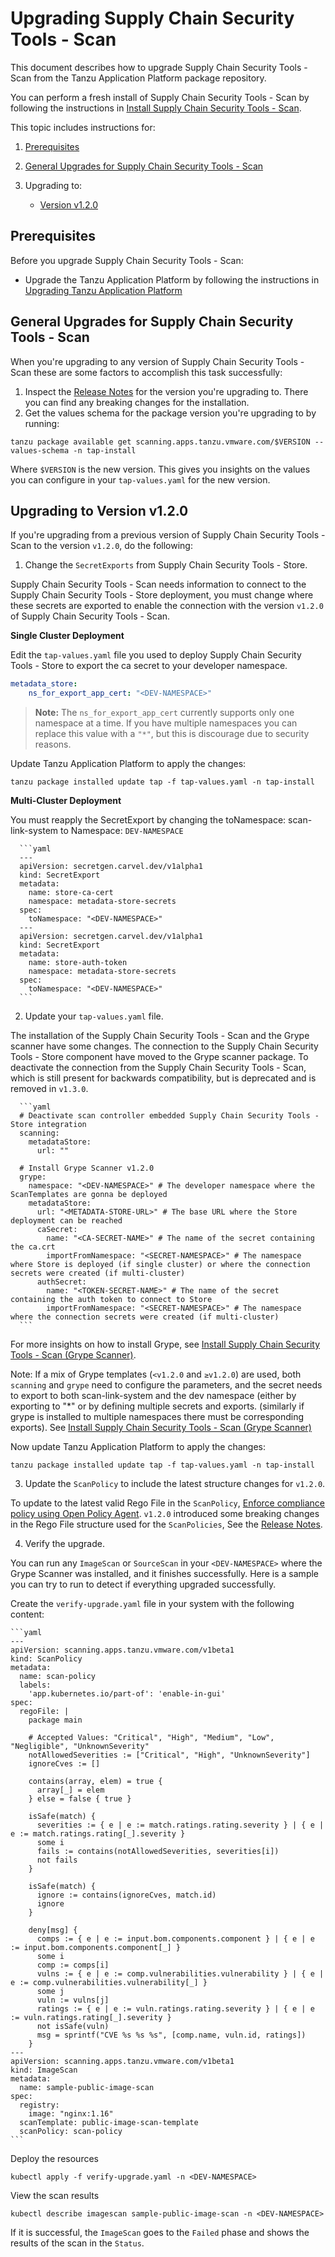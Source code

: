 # Upgrading Supply Chain Security Tools - Scan

This document describes how to upgrade Supply Chain Security Tools - Scan from the Tanzu Application Platform package repository.

You can perform a fresh install of Supply Chain Security Tools - Scan by following the instructions in [Install Supply Chain Security Tools - Scan](install-scst-scan.md).

This topic includes instructions for:

1. [Prerequisites](#prereqs)

2. [General Upgrades for Supply Chain Security Tools - Scan](#general-upgrades)

3. Upgrading to:
   - [Version v1.2.0](#upgrade-to-1-2-0)


## <a id="prereqs"></a> Prerequisites

Before you upgrade Supply Chain Security Tools - Scan:

* Upgrade the Tanzu Application Platform by following the instructions in [Upgrading Tanzu Application Platform](../upgrading.md)

## <a id="general-upgrades"></a> General Upgrades for Supply Chain Security Tools - Scan

When you're upgrading to any version of Supply Chain Security Tools - Scan these are some factors to accomplish this task successfully:

1. Inspect the [Release Notes](../release-notes.md) for the version you're upgrading to. There you can find any breaking changes for the installation.
1. Get the values schema for the package version you're upgrading to by running:

  ```console
  tanzu package available get scanning.apps.tanzu.vmware.com/$VERSION --values-schema -n tap-install
  ```

   Where `$VERSION` is the new version. This gives you insights on the values you can configure in
   your `tap-values.yaml` for the new version.

## <a id="upgrade-to-1-2-0"></a> Upgrading to Version v1.2.0

If you're upgrading from a previous version of Supply Chain Security Tools - Scan to the version `v1.2.0`, do the following:

1. Change the `SecretExports` from Supply Chain Security Tools - Store.

  Supply Chain Security Tools - Scan needs information to connect to the Supply Chain Security Tools - Store deployment, you must change where these secrets are exported to enable the connection with the version `v1.2.0` of Supply Chain Security Tools - Scan.

  **Single Cluster Deployment**

  Edit the `tap-values.yaml` file you used to deploy Supply Chain Security Tools - Store to export the ca secret to your developer namespace.

  ```yaml
  metadata_store:
      ns_for_export_app_cert: "<DEV-NAMESPACE>"
  ```

  >**Note:** The `ns_for_export_app_cert` currently supports only one namespace at a time. If you have multiple namespaces you can replace this value with a `"*"`, but this is discourage due to security reasons.

  Update Tanzu Application Platform to apply the changes:

  ```console
  tanzu package installed update tap -f tap-values.yaml -n tap-install
  ```

  **Multi-Cluster Deployment**

  You must reapply the SecretExport by changing the toNamespace: scan-link-system to Namespace: `DEV-NAMESPACE`

      ```yaml
      ---
      apiVersion: secretgen.carvel.dev/v1alpha1
      kind: SecretExport
      metadata:
        name: store-ca-cert
        namespace: metadata-store-secrets
      spec:
        toNamespace: "<DEV-NAMESPACE>"
      ---
      apiVersion: secretgen.carvel.dev/v1alpha1
      kind: SecretExport
      metadata:
        name: store-auth-token
        namespace: metadata-store-secrets
      spec:
        toNamespace: "<DEV-NAMESPACE>"
      ```

2. Update your `tap-values.yaml` file.

  The installation of the Supply Chain Security Tools - Scan and the Grype scanner have some changes. The connection to the Supply Chain Security Tools - Store component have moved to the Grype scanner package. To deactivate the connection from the Supply Chain Security Tools - Scan, which is still present for backwards compatibility, but is deprecated and is removed in `v1.3.0`.

      ```yaml
      # Deactivate scan controller embedded Supply Chain Security Tools - Store integration
      scanning:
        metadataStore:
          url: ""

      # Install Grype Scanner v1.2.0
      grype:
        namespace: "<DEV-NAMESPACE>" # The developer namespace where the ScanTemplates are gonna be deployed
        metadataStore:
          url: "<METADATA-STORE-URL>" # The base URL where the Store deployment can be reached
          caSecret:
            name: "<CA-SECRET-NAME>" # The name of the secret containing the ca.crt
            importFromNamespace: "<SECRET-NAMESPACE>" # The namespace where Store is deployed (if single cluster) or where the connection secrets were created (if multi-cluster)
          authSecret:
            name: "<TOKEN-SECRET-NAME>" # The name of the secret containing the auth token to connect to Store
            importFromNamespace: "<SECRET-NAMESPACE>" # The namespace where the connection secrets were created (if multi-cluster)
      ```

  For more insights on how to install Grype, see [Install Supply Chain Security Tools - Scan (Grype Scanner)](install-scst-scan.md#install-grype).

  Note: If a mix of Grype templates (`<v1.2.0` and `≥v1.2.0`) are used, both `scanning` and `grype` need to configure the parameters, and the secret needs to export to both scan-link-system and the dev namespace (either by exporting to "*" or by defining multiple secrets and exports. (similarly if grype is installed to multiple namespaces there must be corresponding exports). See [Install Supply Chain Security Tools - Scan (Grype Scanner)](install-scst-scan.md#install-grype)

  Now update Tanzu Application Platform to apply the changes:

  ```console
  tanzu package installed update tap -f tap-values.yaml -n tap-install
  ```

3. Update the `ScanPolicy` to include the latest structure changes for `v1.2.0`.

  To update to the latest valid Rego File in the `ScanPolicy`, [Enforce compliance policy using Open Policy Agent](policies.md). `v1.2.0` introduced some breaking changes in the Rego File structure used for the `ScanPolicies`, See the [Release Notes](../release-notes.md#scst-scan-changes).

4. Verify the upgrade.

  You can run any `ImageScan` or `SourceScan` in your `<DEV-NAMESPACE>` where the Grype Scanner was installed, and it finishes successfully. Here is a sample you can try to run to detect if everything upgraded successfully.

  Create the `verify-upgrade.yaml` file in your system with the following content:

    ```yaml
    ---
    apiVersion: scanning.apps.tanzu.vmware.com/v1beta1
    kind: ScanPolicy
    metadata:
      name: scan-policy
      labels:
        'app.kubernetes.io/part-of': 'enable-in-gui'
    spec:
      regoFile: |
        package main

        # Accepted Values: "Critical", "High", "Medium", "Low", "Negligible", "UnknownSeverity"
        notAllowedSeverities := ["Critical", "High", "UnknownSeverity"]
        ignoreCves := []

        contains(array, elem) = true {
          array[_] = elem
        } else = false { true }

        isSafe(match) {
          severities := { e | e := match.ratings.rating.severity } | { e | e := match.ratings.rating[_].severity }
          some i
          fails := contains(notAllowedSeverities, severities[i])
          not fails
        }

        isSafe(match) {
          ignore := contains(ignoreCves, match.id)
          ignore
        }

        deny[msg] {
          comps := { e | e := input.bom.components.component } | { e | e := input.bom.components.component[_] }
          some i
          comp := comps[i]
          vulns := { e | e := comp.vulnerabilities.vulnerability } | { e | e := comp.vulnerabilities.vulnerability[_] }
          some j
          vuln := vulns[j]
          ratings := { e | e := vuln.ratings.rating.severity } | { e | e := vuln.ratings.rating[_].severity }
          not isSafe(vuln)
          msg = sprintf("CVE %s %s %s", [comp.name, vuln.id, ratings])
        }
    ---
    apiVersion: scanning.apps.tanzu.vmware.com/v1beta1
    kind: ImageScan
    metadata:
      name: sample-public-image-scan
    spec:
      registry:
        image: "nginx:1.16"
      scanTemplate: public-image-scan-template
      scanPolicy: scan-policy
    ```

  Deploy the resources

  ```console
  kubectl apply -f verify-upgrade.yaml -n <DEV-NAMESPACE>
  ```

  View the scan results

  ```console
  kubectl describe imagescan sample-public-image-scan -n <DEV-NAMESPACE>
  ```

  If it is successful, the `ImageScan` goes to the `Failed` phase and shows the results of the scan in the `Status`.